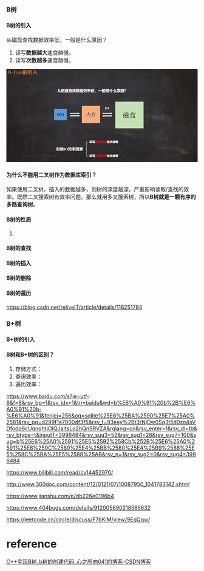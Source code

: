 

### B树

#### B树的引入

从磁盘查找数据效率低，一般是什么原因？

1.   读写**数据越大**速度越慢。
2.   读写**次数越多**速度越慢。

![image-20230429124907788](image/image-20230429124907788.png)

#### 为什么不能用二叉树作为数据库索引？

如果使用二叉树，插入的数据越多，则树的深度越深，严重影响读取/查找的效率。既然二叉搜索树有效率问题，那么就用多叉搜索树，所以**B树就是一颗有序的多路查询树**。

#### B树的性质

1.   

#### B树的查找



#### B树的插入

#### B树的删除



#### B树的遍历

https://blog.csdn.net/reliveIT/article/details/118251784

### B+树

#### B+树的引入



#### B树和B+树的区别？

1.   存储方式：
2.   查询效率：
3.   遍历效率：



https://www.baidu.com/s?ie=utf-8&f=8&rsv_bp=1&rsv_idx=1&tn=baidu&wd=b%E6%A0%91%20b%2B%E6%A0%91%20b-%E6%A0%91&fenlei=256&oq=sqlite%25E6%25BA%2590%25E7%25A0%2581&rsv_pq=d299f1e7000df3f5&rsv_t=93eey%2Bt3rNjDw0Sq3t5d0zo4sVDfodp6cUqnqhtjOIQJaItsLq2hQnSRVZA&rqlang=cn&rsv_enter=1&rsv_dl=tb&rsv_btype=t&inputT=3996484&rsv_sug3=52&rsv_sug1=28&rsv_sug7=100&sug=b%25E6%25A0%2591%25E5%2592%258Cb%252B%25E6%25A0%2591%25E6%259C%2589%25E4%25BB%2580%25E4%25B9%2588%25E5%258C%25BA%25E5%2588%25AB&rsv_n=1&rsv_sug2=0&rsv_sug4=3996484

https://www.bilibili.com/read/cv14452970/

http://www.360doc.com/content/12/0121/07/10087950_1041783142.shtml

https://www.jianshu.com/p/db226e0196b4

https://www.404bugs.com/details/912005690218565632

https://leetcode.cn/circle/discuss/F7bKlM/view/9EqQqw/







# reference

[C++实现B树_b树的创建代码_心之所向041的博客-CSDN博客](https://blog.csdn.net/weixin_44628585/article/details/126461216?ops_request_misc=%7B%22request%5Fid%22%3A%22169192202116777224428377%22%2C%22scm%22%3A%2220140713.130102334.pc%5Fall.%22%7D&request_id=169192202116777224428377&biz_id=0&utm_medium=distribute.pc_search_result.none-task-blog-2~all~first_rank_ecpm_v1~rank_v31_ecpm-4-126461216-null-null.142^v92^chatsearchT0_1&utm_term=R树c%2B%2B实现&spm=1018.2226.3001.4187)